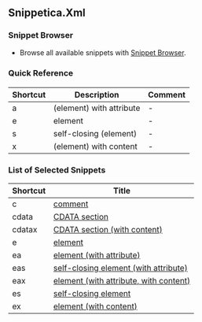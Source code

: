 ## Snippetica.Xml

### Snippet Browser
* Browse all available snippets with [Snippet Browser](http://pihrt.net/snippetica/snippets?engine=vs&language=xml).

### Quick Reference


#### 

Shortcut | Description | Comment
-------- | ----------- | -------
a|\(element\) with attribute|\-
e|element|\-
s|self\-closing \(element\)|\-
x|\(element\) with content|\-

### List of Selected Snippets

Shortcut | Title
-------- | -----
c|[comment](Comment.snippet)
cdata|[CDATA section](CDataSection.snippet)
cdatax|[CDATA section \(with content\)](CDataSectionWithContent.snippet)
e|[element](Element.snippet)
ea|[element \(with attribute\)](ElementWithAttribute.snippet)
eas|[self\-closing element \(with attribute\)](SelfClosingElementWithAttribute.snippet)
eax|[element \(with attribute, with content\)](ElementWithAttributeWithContent.snippet)
es|[self\-closing element](SelfClosingElement.snippet)
ex|[element \(with content\)](ElementWithContent.snippet)
